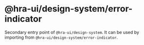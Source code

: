 # @hra-ui/design-system/error-indicator

Secondary entry point of `@hra-ui/design-system`. It can be used by importing from `@hra-ui/design-system/error-indicator`.
